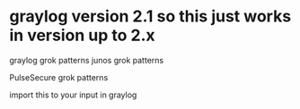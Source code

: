 # graylog version 2.1 so this just works in version up to 2.x
graylog grok patterns
junos grok patterns

PulseSecure grok patterns

import this to your input in graylog
